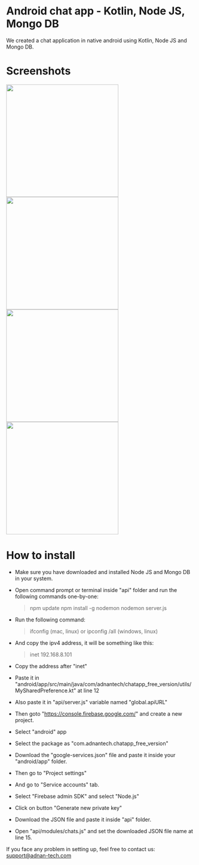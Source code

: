 # Android chat app - Kotlin, Node JS, Mongo DB

We created a chat application in native android using Kotlin, Node JS and Mongo DB.

# Screenshots

<img src="https://adnan-tech.com/uploads/Welcome.png" width="300" />
<img src="https://adnan-tech.com/uploads/Register.png" width="300" />
<img src="https://adnan-tech.com/uploads/android-chat-app-login.png" width="300" />
<img src="https://adnan-tech.com/uploads/My-profile.png" width="300" />

# How to install

- Make sure you have downloaded and installed Node JS and Mongo DB in your system.

- Open command prompt or terminal inside "api" folder and run the following commands one-by-one:
	> npm update
	> npm install -g nodemon
	> nodemon server.js

- Run the following command:
	> ifconfig (mac, linux)
	or
	> ipconfig /all (windows, linux)

- And copy the ipv4 address, it will be something like this:
	> inet 192.168.8.101

- Copy the address after "inet"

- Paste it in "android/app/src/main/java/com/adnantech/chatapp_free_version/utils/MySharedPreference.kt" at line 12

- Also paste it in "api/server.js" variable named "global.apiURL"

- Then goto "https://console.firebase.google.com/" and create a new project.
- Select "android" app
- Select the package as "com.adnantech.chatapp_free_version"
- Download the "google-services.json" file and paste it inside your "android/app" folder.
- Then go to "Project settings"
- And go to "Service accounts" tab.
- Select "Firebase admin SDK" and select "Node.js"
- Click on button "Generate new private key"
- Download the JSON file and paste it inside "api" folder.
- Open "api/modules/chats.js" and set the downloaded JSON file name at line 15.

If you face any problem in setting up, feel free to contact us: support@adnan-tech.com